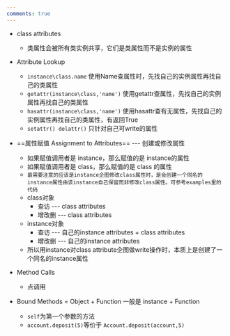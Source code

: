 ```yaml
---
comments: true
---
```


- class attributes
	- 类属性会被所有类实例共享，它们是类属性而不是实例的属性
- Attribute Lookup
	- `instance\class.name` 使用Name查属性时，先找自己的实例属性再找自己的类属性
	- `getattr(instance\class,'name')` 使用getattr查属性，先找自己的实例属性再找自己的类属性
	- `hasattr(instance\class,'name')` 使用hasattr查有无属性，先找自己的实例属性再找自己的类属性，有返回True
	- `setattr() delattr()` 只针对自己可write的属性

- ==属性赋值 Assignment to Attributes== --- 创建或修改属性
	- 如果赋值调用者是 instance，那么赋值的是 instance的属性
	- 如果赋值调用者是 class，那么赋值的是 class 的属性
	- `最需要注意的应该是instance企图修改class属性时，是会创建一个同名的instance属性由该instance自己保留而非修改class属性。可参考examples里的代码`
	- class对象
		- 查访 --- class attributes
		- 增改删 --- class attributes
	- instance对象
		- 查访 --- 自己的instance attributes + class attributes
		- 增改删 --- 自己的instance attributes
	- 所以用instance对class attribute企图做write操作时，本质上是创建了一个同名的instance属性


- Method Calls
	- 点调用

- Bound Methods = Object + Function 一般是 instance + Function
	- `self`为第一个参数的方法 
	- `account.deposit(5)`等价于 `Account.deposit(account,5)`
